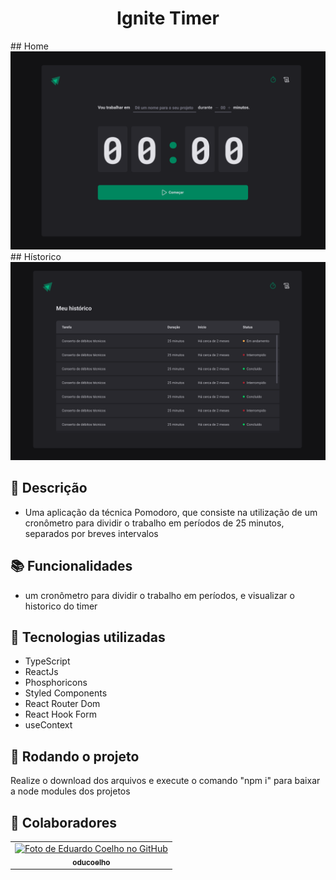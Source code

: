 <h1 align="center">Ignite Timer</h1>
## Home
<img src="screenshot.PNG" />
## Hístorico
<img src="screenshot2.PNG" />

## :memo: Descrição
* Uma aplicação da técnica Pomodoro, que consiste na utilização de um cronômetro para dividir o trabalho em períodos de 25 minutos, separados por breves intervalos

## :books: Funcionalidades
* um cronômetro para dividir o trabalho em períodos, e visualizar o historico do timer
     
## :wrench: Tecnologias utilizadas
* TypeScript
* ReactJs
* Phosphoricons
* Styled Components
* React Router Dom
* React Hook Form
* useContext
     
## :rocket: Rodando o projeto
Realize o download dos arquivos e execute o comando "npm i" para baixar a node modules dos projetos

## :handshake: Colaboradores
<table>
  <tr>
    <td align="center">
      <a href="http://github.com/oducoelho">
        <img src="https://avatars.githubusercontent.com/u/104034703?v=4" width="100px;" alt="Foto de Eduardo Coelho no GitHub"/><br>
        <sub>
          <b>oducoelho</b>
        </sub>
      </a>
    </td>
  </tr>
</table>
